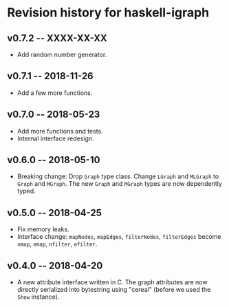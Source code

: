 Revision history for haskell-igraph
===================================

v0.7.2 -- XXXX-XX-XX
--------------------

* Add random number generator.

v0.7.1 -- 2018-11-26
--------------------

* Add a few more functions.

v0.7.0 -- 2018-05-23
--------------------

* Add more functions and tests.
* Internal interface redesign.

v0.6.0 -- 2018-05-10
--------------------

* Breaking change: Drop `Graph` type class. Change `LGraph` and `MLGraph` to
`Graph` and `MGraph`. The new `Graph` and `MGraph` types are now dependently typed.

v0.5.0 -- 2018-04-25
--------------------

* Fix memory leaks.
* Interface change: `mapNodes`, `mapEdges`, `filterNodes`, `filterEdges` become
`nmap`, `emap`, `nfilter`, `efilter`.


v0.4.0 -- 2018-04-20
--------------------

* A new attribute interface written in C. The graph attributes are now directly serialized into bytestring using "cereal" (before we used the `Show` instance).
